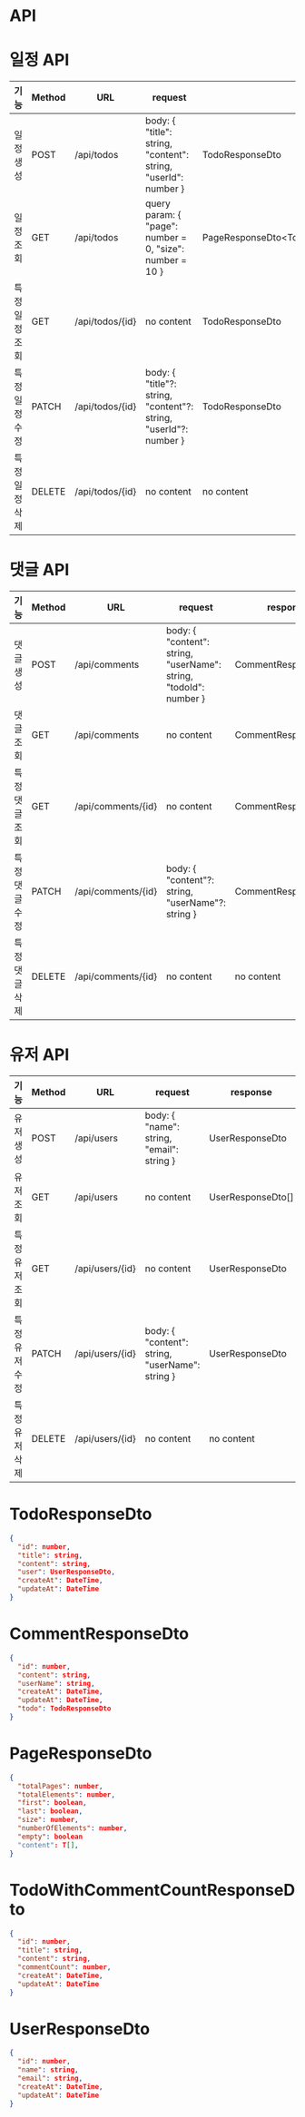 # API

# 일정 API

| 기능       | Method | URL             | request                                                           | response                                           | 상태 코드 |
|----------|--------|-----------------|-------------------------------------------------------------------|----------------------------------------------------|-------|
| 일정 생성    | POST   | /api/todos      | body: { "title": string, "content": string, "userId": number }    | TodoResponseDto                                    | 201   |
| 일정 조회    | GET    | /api/todos      | query param: { "page": number = 0, "size": number = 10 }          | PageResponseDto\<TodoWithCommentCountResponseDto\> | 200   |
| 특정 일정 조회 | GET    | /api/todos/{id} | no content                                                        | TodoResponseDto                                    | 200   |
| 특정 일정 수정 | PATCH  | /api/todos/{id} | body: { "title"?: string, "content"?: string, "userId"?: number } | TodoResponseDto                                    | 200   |
| 특정 일정 삭제 | DELETE | /api/todos/{id} | no content                                                        | no content                                         | 204   |

# 댓글 API

| 기능       | Method | URL                | request                                                           | response             | 상태 코드 |
|----------|--------|--------------------|-------------------------------------------------------------------|----------------------|-------|
| 댓글 생성    | POST   | /api/comments      | body: { "content": string, "userName": string, "todoId": number } | CommentResponseDto   | 201   |
| 댓글 조회    | GET    | /api/comments      | no content                                                        | CommentResponseDto[] | 200   |
| 특정 댓글 조회 | GET    | /api/comments/{id} | no content                                                        | CommentResponseDto   | 200   |
| 특정 댓글 수정 | PATCH  | /api/comments/{id} | body: { "content"?: string, "userName"?: string }                 | CommentResponseDto   | 200   |
| 특정 댓글 삭제 | DELETE | /api/comments/{id} | no content                                                        | no content           | 204   |

# 유저 API

| 기능       | Method | URL             | request                                         | response          | 상태 코드 |
|----------|--------|-----------------|-------------------------------------------------|-------------------|-------|
| 유저 생성    | POST   | /api/users      | body: { "name": string, "email": string }       | UserResponseDto   | 201   |
| 유저 조회    | GET    | /api/users      | no content                                      | UserResponseDto[] | 200   |
| 특정 유저 조회 | GET    | /api/users/{id} | no content                                      | UserResponseDto   | 200   |
| 특정 유저 수정 | PATCH  | /api/users/{id} | body: { "content": string, "userName": string } | UserResponseDto   | 200   |
| 특정 유저 삭제 | DELETE | /api/users/{id} | no content                                      | no content        | 204   |

# TodoResponseDto

```json
{
  "id": number,
  "title": string,
  "content": string,
  "user": UserResponseDto,
  "createAt": DateTime,
  "updateAt": DateTime
}
```

# CommentResponseDto

```json
{
  "id": number,
  "content": string,
  "userName": string,
  "createAt": DateTime,
  "updateAt": DateTime,
  "todo": TodoResponseDto
}
```

# PageResponseDto<T>

```json
{
  "totalPages": number,
  "totalElements": number,
  "first": boolean,
  "last": boolean,
  "size": number,
  "numberOfElements": number,
  "empty": boolean
  "content": T[],
}
```

# TodoWithCommentCountResponseDto

```json
{
  "id": number,
  "title": string,
  "content": string,
  "commentCount": number,
  "createAt": DateTime,
  "updateAt": DateTime
}
```

# UserResponseDto

```json
{
  "id": number,
  "name": string,
  "email": string,
  "createAt": DateTime,
  "updateAt": DateTime
}
```